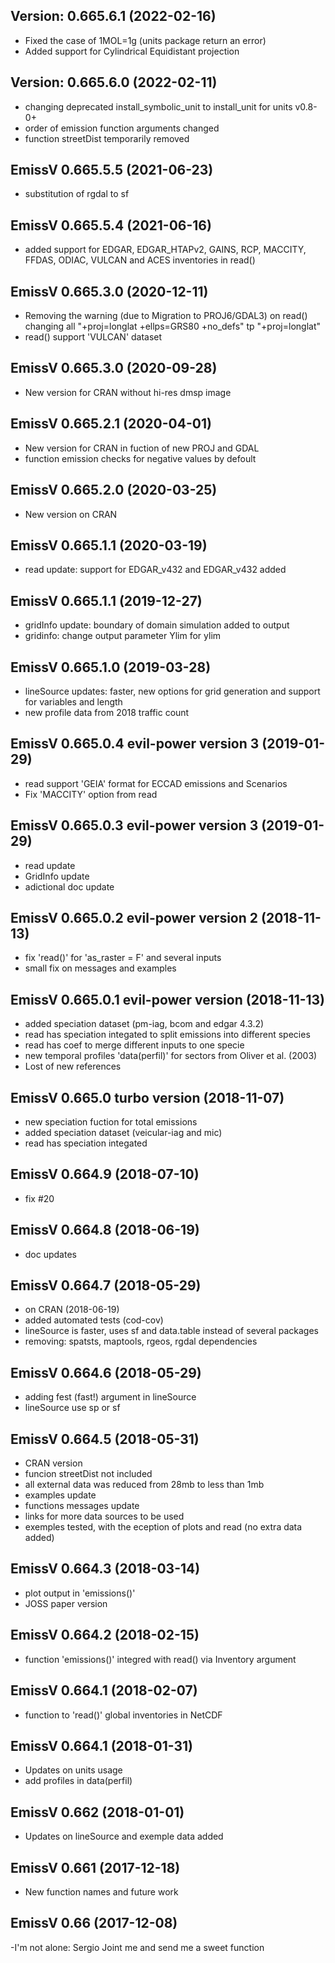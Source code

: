 ## Version: 0.665.6.1 (2022-02-16)
- Fixed the case of 1MOL=1g (units package return an error)
- Added support for Cylindrical Equidistant projection

## Version: 0.665.6.0 (2022-02-11)
- changing deprecated install_symbolic_unit to install_unit for units v0.8-0+
- order of emission function arguments changed
- function streetDist temporarily removed

## EmissV 0.665.5.5 (2021-06-23)
- substitution of rgdal to sf

## EmissV 0.665.5.4 (2021-06-16)
- added support for EDGAR, EDGAR_HTAPv2, GAINS, RCP, MACCITY, FFDAS, ODIAC, VULCAN and ACES inventories in read()
 
## EmissV 0.665.3.0 (2020-12-11)
- Removing the warning (due to Migration to PROJ6/GDAL3) on read() changing all "+proj=longlat +ellps=GRS80 +no_defs" tp "+proj=longlat"
- read() support 'VULCAN' dataset

## EmissV 0.665.3.0 (2020-09-28)
- New version for CRAN without hi-res dmsp image

## EmissV 0.665.2.1 (2020-04-01)
- New version for CRAN in fuction of new PROJ and GDAL
- function emission checks for negative values by defoult

## EmissV 0.665.2.0 (2020-03-25)
- New version on CRAN

## EmissV 0.665.1.1 (2020-03-19)
- read update: support for EDGAR_v432 and EDGAR_v432 added

## EmissV 0.665.1.1 (2019-12-27)
- gridInfo update: boundary of domain simulation added to output
- gridinfo: change output parameter Ylim for ylim

## EmissV 0.665.1.0 (2019-03-28)
- lineSource updates: faster, new options for grid generation and support for variables and length
- new profile data from 2018 traffic count

## EmissV 0.665.0.4 evil-power version 3 (2019-01-29)
- read support 'GEIA' format for ECCAD emissions and Scenarios 
- Fix 'MACCITY' option from read

## EmissV 0.665.0.3 evil-power version 3 (2019-01-29)
- read update
- GridInfo update
- adictional doc update

## EmissV 0.665.0.2 evil-power version 2 (2018-11-13)
- fix 'read()' for 'as_raster = F' and several inputs
- small fix on messages and examples

## EmissV 0.665.0.1 evil-power version (2018-11-13)
- added speciation dataset (pm-iag, bcom and edgar 4.3.2)
- read has speciation integated to split emissions into different species
- read has coef to merge different inputs to one specie
- new temporal profiles 'data(perfil)' for sectors from Oliver et al. (2003)
- Lost of new references

## EmissV 0.665.0 turbo version (2018-11-07)
- new speciation fuction for total emissions
- added speciation dataset (veicular-iag and mic)
- read has speciation integated

## EmissV 0.664.9 (2018-07-10)
- fix #20

## EmissV 0.664.8 (2018-06-19)
- doc updates

## EmissV 0.664.7 (2018-05-29)
- on CRAN (2018-06-19)
- added automated tests (cod-cov)
- lineSource is faster, uses sf and data.table instead of several packages
- removing: spatsts, maptools, rgeos, rgdal dependencies

## EmissV 0.664.6 (2018-05-29)
- adding fest (fast!) argument in lineSource
- lineSource use sp or sf

## EmissV 0.664.5 (2018-05-31)
- CRAN version
- funcion streetDist not included
- all external data was reduced from 28mb to less than 1mb
- examples update
- functions messages update
- links for more data sources to be used
- exemples tested, with the eception of plots and read (no extra data added)

## EmissV 0.664.3 (2018-03-14)
- plot output in 'emissions()'
- JOSS paper version

## EmissV 0.664.2 (2018-02-15)
- function 'emissions()' integred with read() via Inventory argument

## EmissV 0.664.1 (2018-02-07)
- function to 'read()' global inventories in NetCDF

## EmissV 0.664.1 (2018-01-31)
- Updates on units usage
- add profiles in data(perfil)

## EmissV 0.662 (2018-01-01)
- Updates on lineSource and exemple data added

## EmissV 0.661 (2017-12-18)
- New function names and future work

## EmissV 0.66 (2017-12-08)
-I'm not alone: Sergio Joint me and send me a sweet function
